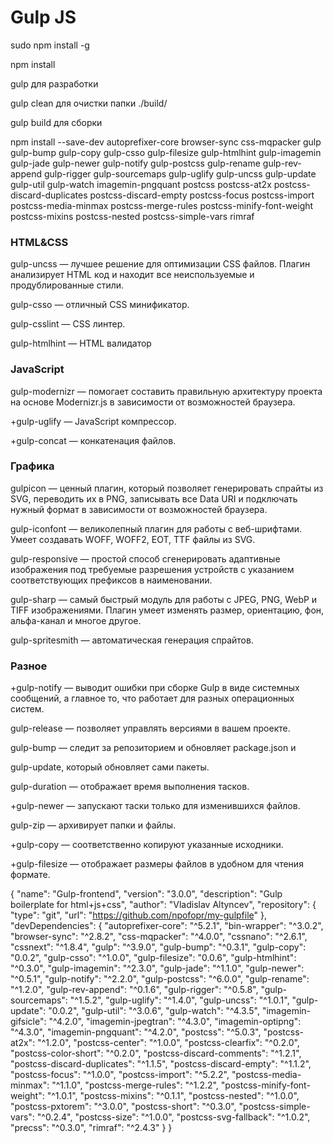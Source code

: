 # Gulp JS

sudo npm install -g

npm install

gulp для разработки

gulp clean для очистки папки ./build/

gulp build для сборки

npm install --save-dev autoprefixer-core browser-sync css-mqpacker gulp gulp-bump gulp-copy gulp-csso gulp-filesize gulp-htmlhint gulp-imagemin gulp-jade gulp-newer gulp-notify gulp-postcss gulp-rename gulp-rev-append gulp-rigger gulp-sourcemaps gulp-uglify gulp-uncss gulp-update gulp-util gulp-watch imagemin-pngquant postcss postcss-at2x postcss-discard-duplicates postcss-discard-empty postcss-focus postcss-import postcss-media-minmax postcss-merge-rules postcss-minify-font-weight postcss-mixins postcss-nested postcss-simple-vars rimraf


### HTML&CSS

gulp-uncss — лучшее решение для оптимизации CSS файлов. Плагин анализирует HTML код и находит все неиспользуемые и продублированные стили.

gulp-csso — отличный CSS минификатор.

gulp-csslint — CSS линтер. 

gulp-htmlhint — HTML валидатор

### JavaScript

gulp-modernizr — помогает составить правильную архитектуру проекта на основе Modernizr.js в зависимости от возможностей браузера.

+gulp-uglify — JavaScript компрессор. 

+gulp-concat — конкатенация файлов.

### Графика

gulpicon — ценный плагин, который позволяет генерировать спрайты из SVG, переводить их в PNG, записывать все Data URI и подключать нужный формат в зависимости от возможностей браузера.

gulp-iconfont — великолепный плагин для работы с веб-шрифтами. Умеет создавать WOFF, WOFF2, EOT, TTF файлы из SVG.

gulp-responsive — простой способ сгенерировать адаптивные изображения под требуемые разрешения устройств с указанием соответствующих префиксов в наименовании.

gulp-sharp — самый быстрый модуль для работы с JPEG, PNG, WebP и TIFF изображениями. Плагин умеет изменять размер, ориентацию, фон, альфа-канал и многое другое.

gulp-spritesmith — автоматическая генерация спрайтов.

### Разное

+gulp-notify — выводит ошибки при сборке Gulp в виде системных сообщений, а главное то, что работает для разных операционных систем.

gulp-release — позволяет управлять версиями в вашем проекте.

gulp-bump — следит за репозиторием и обновляет package.json и 

gulp-update, который обновляет сами пакеты.

gulp-duration — отображает время выполнения тасков.

+gulp-newer — запускают таски только для изменившихся файлов.

gulp-zip — архивирует папки и файлы.

+gulp-copy — соответственно копируют указанные исходники.

+gulp-filesize — отображает размеры файлов в удобном для чтения формате.






{
  "name": "Gulp-frontend",
  "version": "3.0.0",
  "description": "Gulp boilerplate for html+js+css",
  "author": "Vladislav Altyncev",
  "repository": {
    "type": "git",
    "url": "https://github.com/npofopr/my-gulpfile"
  },
  "devDependencies": {
    "autoprefixer-core": "^5.2.1",
    "bin-wrapper": "^3.0.2",
    "browser-sync": "^2.8.2",
    "css-mqpacker": "^4.0.0",
    "cssnano": "^2.6.1",
    "cssnext": "^1.8.4",
    "gulp": "^3.9.0",
    "gulp-bump": "^0.3.1",
    "gulp-copy": "0.0.2",
    "gulp-csso": "^1.0.0",
    "gulp-filesize": "0.0.6",
    "gulp-htmlhint": "^0.3.0",
    "gulp-imagemin": "^2.3.0",
    "gulp-jade": "^1.1.0",
    "gulp-newer": "^0.5.1",
    "gulp-notify": "^2.2.0",
    "gulp-postcss": "^6.0.0",
    "gulp-rename": "^1.2.0",
    "gulp-rev-append": "^0.1.6",
    "gulp-rigger": "^0.5.8",
    "gulp-sourcemaps": "^1.5.2",
    "gulp-uglify": "^1.4.0",
    "gulp-uncss": "^1.0.1",
    "gulp-update": "0.0.2",
    "gulp-util": "^3.0.6",
    "gulp-watch": "^4.3.5",
    "imagemin-gifsicle": "^4.2.0",
    "imagemin-jpegtran": "^4.3.0",
    "imagemin-optipng": "^4.3.0",
    "imagemin-pngquant": "^4.2.0",
    "postcss": "^5.0.3",
    "postcss-at2x": "^1.2.0",
    "postcss-center": "^1.0.0",
    "postcss-clearfix": "^0.2.0",
    "postcss-color-short": "^0.2.0",
    "postcss-discard-comments": "^1.2.1",
    "postcss-discard-duplicates": "^1.1.5",
    "postcss-discard-empty": "^1.1.2",
    "postcss-focus": "^1.0.0",
    "postcss-import": "^5.2.2",
    "postcss-media-minmax": "^1.1.0",
    "postcss-merge-rules": "^1.2.2",
    "postcss-minify-font-weight": "^1.0.1",
    "postcss-mixins": "^0.1.1",
    "postcss-nested": "^1.0.0",
    "postcss-pxtorem": "^3.0.0",
    "postcss-short": "^0.3.0",
    "postcss-simple-vars": "^0.2.4",
    "postcss-size": "^1.0.0",
    "postcss-svg-fallback": "^1.0.2",
    "precss": "^0.3.0",
    "rimraf": "^2.4.3"
  }
}
